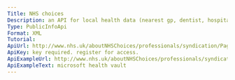 ```yaml
---
Title: NHS choices
Description: an API for local health data (nearest gp, dentist, hospital, etc.)
Type: PublicInfoApi
Format: XML
Tutorial:
ApiUrl: http://www.nhs.uk/aboutNHSChoices/professionals/syndication/Pages/Webservices.aspx
ApiKey: key required. register for access.
ApiExampleUrl: http://www.nhs.uk/aboutNHSChoices/professionals/syndication/Pages/microsoft-case-study.aspx
ApiExampleText: microsoft health vault
---
```


